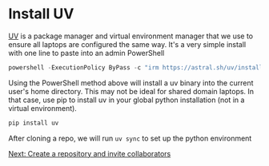 # Install UV

[UV](https://github.com/astral-sh/uv) is a package manager and virtual environment manager that we use to ensure all laptops are configured the same way. It's a very simple install with one line to paste into an admin PowerShell

```PowerShell
powershell -ExecutionPolicy ByPass -c "irm https://astral.sh/uv/install.ps1 | iex"
```

Using the PowerShell method above will install a uv binary into the current user's home directory. This may not be ideal for shared domain laptops. In that case, use pip to install uv in your global python installation (not in a virtual environment).

```Python
pip install uv
```

After cloning a repo, we will run `uv sync` to set up the python environment

[Next: Create a repository and invite collaborators](https://github.com/MrGibbage/fll-pybricks-vscode-tutorial/blob/main/github-season-repo.md)
